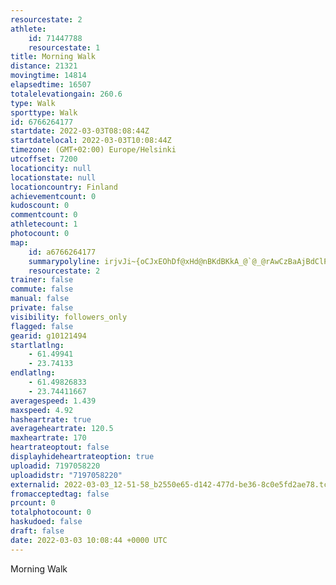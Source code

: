 ```yaml
---
resourcestate: 2
athlete:
    id: 71447788
    resourcestate: 1
title: Morning Walk
distance: 21321
movingtime: 14814
elapsedtime: 16507
totalelevationgain: 260.6
type: Walk
sporttype: Walk
id: 6766264177
startdate: 2022-03-03T08:08:44Z
startdatelocal: 2022-03-03T10:08:44Z
timezone: (GMT+02:00) Europe/Helsinki
utcoffset: 7200
locationcity: null
locationstate: null
locationcountry: Finland
achievementcount: 0
kudoscount: 0
commentcount: 0
athletecount: 1
photocount: 0
map:
    id: a6766264177
    summarypolyline: irjvJi~{oCJxEOhDf@xHd@nBKdBKkA_@`@_@rAwCzBaAjBdClPj@rN_AxVZ~A]\m@k@y@nAUGBo@]JO~BsApEwAxBaD`Ks@nEqA`EFz@}B`D}AlFiBbKi@`GwC~RsAjGsC`UqAdS[jCk@~@QvEcAnF\jEGpF}ChVWZ]hIeArBDn@yAvFWdEoBtLo@vK\hAmAhRa@dEcAvAeDdBaDEgFwAqJ`AuA`AsBg@gAqAgAeD}@kA@_LLq@hB_Bl@cG~BaIEaFb@eEe@_I_Mc\Ky@f@sNe@yMs@{Fm@mBc@{Gm@eBQsCoAg@kBZi@tCuApBwDpLaC_IH_LSjGkA?wAdB]pA]Lm@cAyBcCgBgFb@eNj@{Ed@[NcBr@c@lAmCTeBLwGx@sILgHCmIa@oH|@_C`As@_An@aAw@i@uGk@a@{AgUX_EfB_HEoGX{EQmCxCcE\yDIkAs@}@TkAg@l@mAuEg@e@g@d@gAxB}@jCs@zDkAz@]cA]CK|BUAIn@X|F_ABi@x@U}B_BT{@{AiCa@wAxEo@AKx@u@n@eAjFmDj@y@i@oArBgAb@R`@a@`GAdBRjFnBlH?|CbAdEHjAYhD^JhA~CFzApAlDPnBfCfHvCxKBzG}@tE\fE`@tA^AbD|Nd@p@DrBo@NMlA}@BcAtAA`@SUL|@Q^NkBb@]Yr@V^xAA^lCr@IjBpHrBnD\hCnCnBhD|MFbD`B~Qv@p@z@g@b@x@UiABmBp@^?hCrApK~DlPCpHTzCSxGsC`J{@f@In@b@pAGv@lAxJN`E\ARlAl@f@pAhGNrClAxBNdAo@pDk@d@o@jCpLdZ|CmK`ATf@lCTBdBuE~BaD`@mAb@KNbA|@\f@~A_FjJjAzF`@j@pBmA|CuGr@AF`@Ew@Dr@d@KEZG{En@wBPaEi@Bx@_HrA_DdBiKp@sA`DzAb@_AfDyd@v@}QfDgWfAqECw@\m@lCuB\G`CqI~@pCrAt@z@|An@}@|@aEN{GbC}Oc@wDpBeJdB_Nt@sKOyKx@kGd@mA|GwFjAmDbBgBdBiEdE_JM{Ah@gBwBoF}BwE}A}BhGoSpA}AdAuDhAsADeAnEoHzAgEb@oENiIxAkOf@yBd@c@Kq@z@{AcAiCsB_BIcGs@iD@aDp@{Dp@gKg@sDZyB_@cBDgAwAgDwBmAWiE
    resourcestate: 2
trainer: false
commute: false
manual: false
private: false
visibility: followers_only
flagged: false
gearid: g10121494
startlatlng:
    - 61.49941
    - 23.74133
endlatlng:
    - 61.49826833
    - 23.74411667
averagespeed: 1.439
maxspeed: 4.92
hasheartrate: true
averageheartrate: 120.5
maxheartrate: 170
heartrateoptout: false
displayhideheartrateoption: true
uploadid: 7197058220
uploadidstr: "7197058220"
externalid: 2022-03-03_12-51-58_b2550e65-d142-477d-be36-8c0e5fd2ae78.tcx
fromacceptedtag: false
prcount: 0
totalphotocount: 0
haskudoed: false
draft: false
date: 2022-03-03 10:08:44 +0000 UTC
---
```

Morning Walk